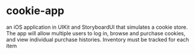 # cookie-app
 an iOS application in UIKit and StoryboardUI that simulates a cookie store. The app will allow multiple users to log in, browse and purchase cookies, and view individual purchase histories. Inventory must be tracked for each item
